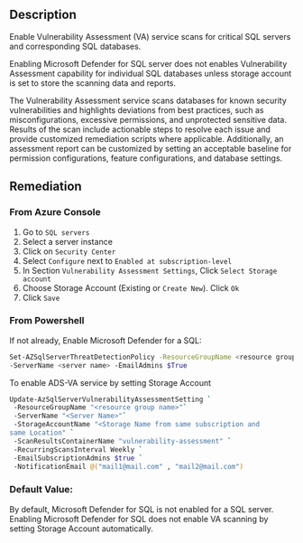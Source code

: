 ## Description

Enable Vulnerability Assessment (VA) service scans for critical SQL servers and corresponding SQL databases.

Enabling Microsoft Defender for SQL server does not enables Vulnerability Assessment
capability for individual SQL databases unless storage account is set to store the
scanning data and reports.

The Vulnerability Assessment service scans databases for known security
vulnerabilities and highlights deviations from best practices, such as misconfigurations,
excessive permissions, and unprotected sensitive data. Results of the scan include
actionable steps to resolve each issue and provide customized remediation scripts
where applicable. Additionally, an assessment report can be customized by setting an
acceptable baseline for permission configurations, feature configurations, and database
settings.

## Remediation

### From Azure Console

  1. Go to `SQL servers`
  2. Select a server instance
  3. Click on `Security Center`
  4. Select `Configure` next to `Enabled at subscription-level`
  5. In Section `Vulnerability Assessment Settings`, Click `Select Storage account`
  6. Choose Storage Account (Existing or `Create New`). Click `Ok`
  7. Click `Save`

### From Powershell

If not already, Enable Microsoft Defender for a SQL:

```bash
Set-AZSqlServerThreatDetectionPolicy -ResourceGroupName <resource group name>
-ServerName <server name> -EmailAdmins $True
```

To enable ADS-VA service by setting Storage Account

```bash
Update-AzSqlServerVulnerabilityAssessmentSetting `
 -ResourceGroupName "<resource group name>"`
 -ServerName "<Server Name>"`
 -StorageAccountName "<Storage Name from same subscription and
same Location" `
 -ScanResultsContainerName "vulnerability-assessment" `
 -RecurringScansInterval Weekly `
 -EmailSubscriptionAdmins $true `
 -NotificationEmail @("mail1@mail.com" , "mail2@mail.com")
```

### Default Value:

By default, Microsoft Defender for SQL is not enabled for a SQL server. Enabling Microsoft Defender for SQL does not enable VA scanning by setting Storage Account automatically.